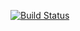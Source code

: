 [![Build Status](https://travis-ci.org/MaryDomashneva/airport_challenge.svg?branch=master)](https://travis-ci.org/MaryDomashneva/airport_challenge)
